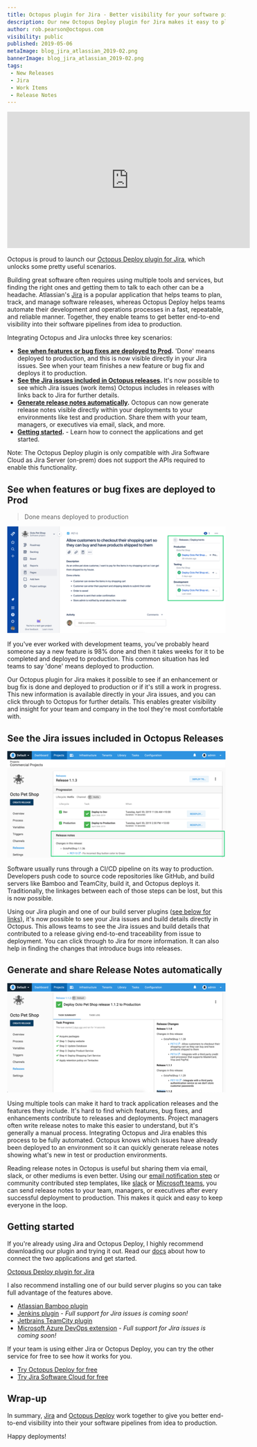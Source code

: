 ```yaml
---
title: Octopus plugin for Jira - Better visibility for your software pipeline
description: Our new Octopus Deploy plugin for Jira makes it easy to plan, track and ship software with better end-to-end visibility of your software pipeline.
author: rob.pearson@octopus.com
visibility: public
published: 2019-05-06
metaImage: blog_jira_atlassian_2019-02.png
bannerImage: blog_jira_atlassian_2019-02.png
tags:
 - New Releases
 - Jira
 - Work Items
 - Release Notes
---
```


<iframe width="560" height="315" src="https://www.youtube.com/embed/7wWLM0rzVQ4" frameborder="0" allowfullscreen></iframe>

Octopus is proud to launch our [Octopus Deploy plugin for Jira](https://marketplace.atlassian.com/apps/1220376/octopus-deploy-for-jira), which unlocks some pretty useful scenarios.

Building great software often requires using multiple tools and services, but finding the right ones and getting them to talk to each other can be a headache. Atlassian's [Jira](https://atlassian.com/jira) is a popular application that helps teams to plan, track, and manage software releases, whereas Octopus Deploy helps teams automate their development and operations processes in a fast, repeatable, and reliable manner. Together, they enable teams to get better end-to-end visibility into their software pipelines from idea to production.

Integrating Octopus and Jira unlocks three key scenarios:

* **[See when features or bug fixes are deployed to Prod](/blog/2019-05/octopus-jira-integration/index.md#see-when-features-or-bug-fixes-are-deployed-to-prod).** 'Done' means deployed to production, and this is now visible directly in your Jira issues. See when your team finishes a new feature or bug fix and deploys it to production.
* **[See the Jira issues included in Octopus releases](/blog/2019-05/octopus-jira-integration/index.md#see-the-jira-issues-included-in-octopus-releases).** It's now possible to see which Jira issues (work items) Octopus includes in releases with links back to Jira for further details.
* **[Generate release notes automatically](/blog/2019-05/octopus-jira-integration/index.md#generate-and-share-release-notes-automatically).** Octopus can now generate release notes visible directly within your deployments to your environments like test and production. Share them with your team, managers, or executives via email, slack, and more.
* **[Getting started](/blog/2019-05/octopus-jira-integration/index.md#getting-started).** - Learn how to connect the applications and get started.

Note: The Octopus Deploy plugin is only compatible with Jira Software Cloud as Jira Server (on-prem) does not support the APIs required to enable this functionality.

## See when features or bug fixes are deployed to Prod

> Done means deployed to production

![Jira issue with deployment details](jira-issue-with-deployments.png "width=500")

If you've ever worked with development teams, you've probably heard someone say a new feature is 98% done and then it takes weeks for it to be completed and deployed to production. This common situation has led teams to say 'done' means deployed to production.

Our Octopus plugin for Jira makes it possible to see if an enhancement or bug fix is done and deployed to production or if it's still a work in progress. This new information is available directly in your Jira issues, and you can click through to Octopus for further details.  This enables greater visibility and insight for your team and company in the tool they're most comfortable with.

## See the Jira issues included in Octopus Releases

![Octopus release details](octopus-release-details.png "width=500")

Software usually runs through a CI/CD pipeline on its way to production. Developers push code to source code repositories like GitHub, and build servers like Bamboo and TeamCity, build it, and Octopus deploys it. Traditionally, the linkages between each of those steps can be lost, but this is now possible.

Using our Jira plugin and one of our build server plugins ([see below for links](/blog/2019-05/octopus-jira-integration/index.md#getting-started)), it's now possible to see your Jira issues and build details directly in Octopus. This allows teams to see the Jira issues and build details that contributed to a release giving end-to-end traceability from issue to deployment. You can click through to Jira for more information. It can also help in finding the changes that introduce bugs into releases.

## Generate and share Release Notes automatically

![Octopus release notes](octopus-release-notes.png "width=500")

Using multiple tools can make it hard to track application releases and the features they include. It's hard to find which features, bug fixes, and enhancements contribute to releases and deployments. Project managers often write release notes to make this easier to understand, but it's generally a manual process. Integrating Octopus and Jira enables this process to be fully automated. Octopus knows which issues have already been deployed to an environment so it can quickly generate release notes showing what's new in test or production environments.

Reading release notes in Octopus is useful but sharing them via email, slack, or other mediums is even better. Using our [email notification step](https://octopus.com/docs/deployment-process/steps/email-notifications) or community contributed step templates, like [slack](https://library.octopus.com/step-templates/99e6f203-3061-4018-9e34-4a3a9c3c3179/actiontemplate-slack-send-simple-notification) or [Microsoft teams](https://library.octopus.com/step-templates/110a8b1e-4da4-498a-9209-ef8929c31168/actiontemplate-microsoft-teams-post-a-message), you can send release notes to your team, managers, or executives after every successful deployment to production. This makes it quick and easy to keep everyone in the loop.

## Getting started

If you're already using Jira and Octopus Deploy, I highly recommend downloading our plugin and trying it out. Read our [docs](https://octopus.com/docs/api-and-integration/metadata/jira) about how to connect the two applications and get started.

[Octopus Deploy plugin for Jira](https://marketplace.atlassian.com/apps/1220376/octopus-deploy-for-jira)

I also recommend installing one of our build server plugins so you can take full advantage of the features above.

* [Atlassian Bamboo plugin](https://marketplace.atlassian.com/apps/1217235/octopus-deploy-bamboo-add-on)
* [Jenkins plugin](https://plugins.jenkins.io/octopusdeploy) - _Full support for Jira issues is coming soon!_
* [Jetbrains TeamCity plugin](https://plugins.jetbrains.com/plugin/9038-octopus-deploy-integration)
* [Microsoft Azure DevOps extension]() - _Full support for Jira issues is coming soon!_

If your team is using either Jira or Octopus Deploy, you can try the other service for free to see how it works for you.

* [Try Octopus Deploy for free](https://octopus.com/trial)
* [Try Jira Software Cloud for free](https://www.atlassian.com/software/jira/try)

## Wrap-up

In summary, [Jira](https://atlassian.com/jira) and [Octopus Deploy](https://octopus.com) work together to give you better end-to-end visibility into their your software pipelines from idea to production.

Happy deployments!

